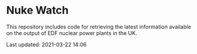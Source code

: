 # Nuke Watch

This repository includes code for retrieving the latest information available on the output of EDF nuclear power plants in the UK.

Last updated: 2021-03-22 14:06
